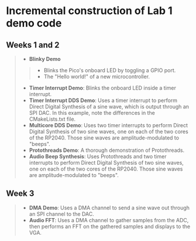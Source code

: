 # Incremental construction of Lab 1 demo code


## Weeks 1 and 2
> - **Blinky Demo**
> > - Blinks the Pico's onboard LED by toggling a GPIO port.
> > - The "Hello world!" of a new microcontroller.
> - **Timer Interrupt Demo**: Blinks the onboard LED inside a timer interrupt.
> - **Timer Interrupt DDS Demo**: Uses a timer interrupt to perform Direct Digital Synthesis of a sine wave, which is output through an SPI DAC. In this example, note the differences in the CMakeLists.txt file.
> - **Multicore DDS Demo**: Uses two timer interrupts to perform Direct Digital Synthesis of two sine waves, one on each of the two cores of the RP2040. Those sine waves are amplitude-modulated to "beeps".
> - **Protothreads Demo**: A thorough demonstration of Protothreads.
> - **Audio Beep Synthesis**: Uses Protothreads and two timer interrupts to perform Direct Digital Synthesis of two sine waves, one on each of the two cores of the RP2040. Those sine waves are amplitude-modulated to "beeps".

## Week 3
> - **DMA Demo**: Uses a DMA channel to send a sine wave out through an SPI channel to the DAC.
> - **Audio FFT**: Uses a DMA channel to gather samples from the ADC, then performs an FFT on the gathered samples and displays to the VGA.